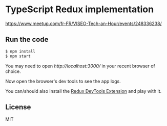 # TypeScript Redux implementation

https://www.meetup.com/fr-FR/VISEO-Tech-an-Hour/events/248336238/

## Run the code

```bash
$ npm install
$ npm start
```

You may need to open *http://localhost:3000/* in your recent browser of choice.

Now open the browser's dev tools to see the app logs.

You can/should also install the [Redux DevTools Extension](https://github.com/zalmoxisus/redux-devtools-extension#installation) and play with it.

## License

MIT
